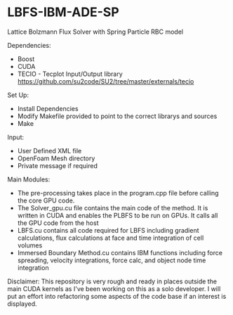 # LBFS-IBM-ADE-SP
Lattice Bolzmann Flux Solver with Spring Particle RBC model

Dependencies:

* Boost
* CUDA
* TECIO - Tecplot Input/Output library https://github.com/su2code/SU2/tree/master/externals/tecio
          	
 
Set Up:
* Install Dependencies
* Modify Makefile provided to point to the correct librarys and sources
* Make

Input: 
* User Defined XML file
* OpenFoam Mesh directory
* Private message if required

Main Modules:
* The pre-processing takes place in the program.cpp file before calling the core GPU code. 
* The Solver_gpu.cu file contains the main code of the method. It is written in CUDA and enables the PLBFS to be run on GPUs. It calls all the GPU code from the host
* LBFS.cu contains all code required for LBFS including gradient calculations, flux calculations at face and time integration of cell volumes
* Immersed Boundary Method.cu contains IBM functions including force spreading, velocity integrations, force calc, and object node time integration

Disclaimer: This repository is very rough and ready in places outside the main CUDA kernels as I've been working on this as a solo developer. I will put an effort into refactoring some aspects of the code base if an interest is displayed.
